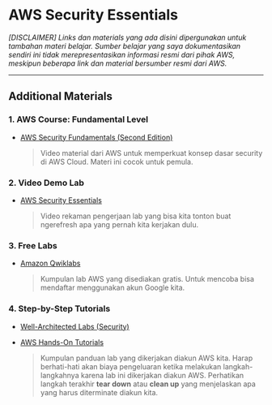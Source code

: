# AWS Security Essentials
_[DISCLAIMER] Links dan materials yang ada disini dipergunakan untuk tambahan materi belajar. Sumber belajar yang saya dokumentasikan sendiri ini tidak merepresentasikan informasi resmi dari pihak AWS, meskipun beberapa link dan material bersumber resmi dari AWS._

---
## Additional Materials
### 1. AWS Course: Fundamental Level
- [AWS Security Fundamentals (Second Edition)](https://explore.skillbuilder.aws/learn/course/external/view/elearning/48/aws-security-fundamentals-second-edition)

    > Video material dari AWS untuk memperkuat konsep dasar security di AWS Cloud. Materi ini cocok untuk pemula.

### 2. Video Demo Lab
- [AWS Security Essentials](https://bit.ly/secess-labs)

    > Video rekaman pengerjaan lab yang bisa kita tonton buat ngerefresh apa yang pernah kita kerjakan dulu.

### 3. Free Labs
- [Amazon Qwiklabs](https://amazon.qwiklabs.com/catalog?price%5B%5D=free)

    > Kumpulan lab AWS yang disediakan gratis. Untuk mencoba bisa mendaftar menggunakan akun Google kita.

### 4. Step-by-Step Tutorials
- [Well-Architected Labs (Security)](https://www.wellarchitectedlabs.com/security/)
- [AWS Hands-On Tutorials](https://aws.amazon.com/getting-started/hands-on)

    > Kumpulan panduan lab yang dikerjakan diakun AWS kita. Harap berhati-hati akan biaya pengeluaran ketika melakukan langkah-langkahnya karena lab ini dikerjakan diakun AWS. Perhatikan langkah terakhir **tear down** atau **clean up** yang menjelaskan apa yang harus diterminate diakun kita.
